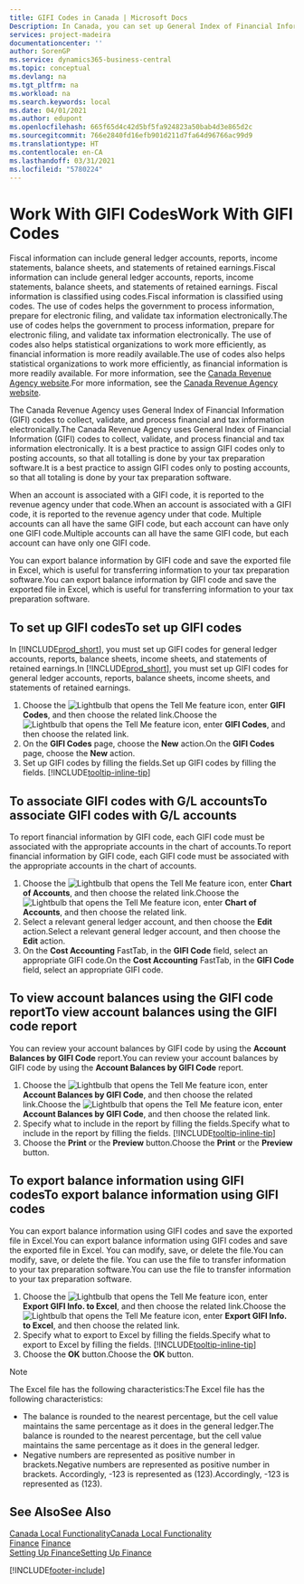 ```yaml
---
title: GIFI Codes in Canada | Microsoft Docs
Description: In Canada, you can set up General Index of Financial Information (GIFI) codes and assign them to posting accounts
services: project-madeira
documentationcenter: ''
author: SorenGP
ms.service: dynamics365-business-central
ms.topic: conceptual
ms.devlang: na
ms.tgt_pltfrm: na
ms.workload: na
ms.search.keywords: local
ms.date: 04/01/2021
ms.author: edupont
ms.openlocfilehash: 665f65d4c42d5bf5fa924823a50bab4d3e865d2c
ms.sourcegitcommit: 766e2840fd16efb901d211d7fa64d96766ac99d9
ms.translationtype: HT
ms.contentlocale: en-CA
ms.lasthandoff: 03/31/2021
ms.locfileid: "5780224"
---
```

# <a name="work-with-gifi-codes"></a><span data-ttu-id="aeb99-103">Work With GIFI Codes</span><span class="sxs-lookup"><span data-stu-id="aeb99-103">Work With GIFI Codes</span></span>
<span data-ttu-id="aeb99-104">Fiscal information can include general ledger accounts, reports, income statements, balance sheets, and statements of retained earnings.</span><span class="sxs-lookup"><span data-stu-id="aeb99-104">Fiscal information can include general ledger accounts, reports, income statements, balance sheets, and statements of retained earnings.</span></span> <span data-ttu-id="aeb99-105">Fiscal information is classified using codes.</span><span class="sxs-lookup"><span data-stu-id="aeb99-105">Fiscal information is classified using codes.</span></span> <span data-ttu-id="aeb99-106">The use of codes helps the government to process information, prepare for electronic filing, and validate tax information electronically.</span><span class="sxs-lookup"><span data-stu-id="aeb99-106">The use of codes helps the government to process information, prepare for electronic filing, and validate tax information electronically.</span></span> <span data-ttu-id="aeb99-107">The use of codes also helps statistical organizations to work more efficiently, as financial information is more readily available.</span><span class="sxs-lookup"><span data-stu-id="aeb99-107">The use of codes also helps statistical organizations to work more efficiently, as financial information is more readily available.</span></span> <span data-ttu-id="aeb99-108">For more information, see the [Canada Revenue Agency website](https://www.cra-arc.gc.ca/).</span><span class="sxs-lookup"><span data-stu-id="aeb99-108">For more information, see the [Canada Revenue Agency website](https://www.cra-arc.gc.ca/).</span></span>

<span data-ttu-id="aeb99-109">The Canada Revenue Agency uses General Index of Financial Information (GIFI) codes to collect, validate, and process financial and tax information electronically.</span><span class="sxs-lookup"><span data-stu-id="aeb99-109">The Canada Revenue Agency uses General Index of Financial Information (GIFI) codes to collect, validate, and process financial and tax information electronically.</span></span> <span data-ttu-id="aeb99-110">It is a best practice to assign GIFI codes only to posting accounts, so that all totalling is done by your tax preparation software.</span><span class="sxs-lookup"><span data-stu-id="aeb99-110">It is a best practice to assign GIFI codes only to posting accounts, so that all totaling is done by your tax preparation software.</span></span>

<span data-ttu-id="aeb99-111">When an account is associated with a GIFI code, it is reported to the revenue agency under that code.</span><span class="sxs-lookup"><span data-stu-id="aeb99-111">When an account is associated with a GIFI code, it is reported to the revenue agency under that code.</span></span> <span data-ttu-id="aeb99-112">Multiple accounts can all have the same GIFI code, but each account can have only one GIFI code.</span><span class="sxs-lookup"><span data-stu-id="aeb99-112">Multiple accounts can all have the same GIFI code, but each account can have only one GIFI code.</span></span>

<span data-ttu-id="aeb99-113">You can export balance information by GIFI code and save the exported file in Excel, which is useful for transferring information to your tax preparation software.</span><span class="sxs-lookup"><span data-stu-id="aeb99-113">You can export balance information by GIFI code and save the exported file in Excel, which is useful for transferring information to your tax preparation software.</span></span>

## <a name="to-set-up-gifi-codes"></a><span data-ttu-id="aeb99-114">To set up GIFI codes</span><span class="sxs-lookup"><span data-stu-id="aeb99-114">To set up GIFI codes</span></span>
<span data-ttu-id="aeb99-115">In [!INCLUDE[prod_short](../../includes/prod_short.md)], you must set up GIFI codes for general ledger accounts, reports, balance sheets, income sheets, and statements of retained earnings.</span><span class="sxs-lookup"><span data-stu-id="aeb99-115">In [!INCLUDE[prod_short](../../includes/prod_short.md)], you must set up GIFI codes for general ledger accounts, reports, balance sheets, income sheets, and statements of retained earnings.</span></span>

1. <span data-ttu-id="aeb99-116">Choose the ![Lightbulb that opens the Tell Me feature](../../media/ui-search/search_small.png "Tell me what you want to do") icon, enter **GIFI Codes**, and then choose the related link.</span><span class="sxs-lookup"><span data-stu-id="aeb99-116">Choose the ![Lightbulb that opens the Tell Me feature](../../media/ui-search/search_small.png "Tell me what you want to do") icon, enter **GIFI Codes**, and then choose the related link.</span></span>
2. <span data-ttu-id="aeb99-117">On the **GIFI Codes** page, choose the **New** action.</span><span class="sxs-lookup"><span data-stu-id="aeb99-117">On the **GIFI Codes** page, choose the **New** action.</span></span>
3. <span data-ttu-id="aeb99-118">Set up GIFI codes by filling the fields.</span><span class="sxs-lookup"><span data-stu-id="aeb99-118">Set up GIFI codes by filling the fields.</span></span> [!INCLUDE[tooltip-inline-tip](../../includes/tooltip-inline-tip_md.md)]

## <a name="to-associate-gifi-codes-with-gl-accounts"></a><span data-ttu-id="aeb99-119">To associate GIFI codes with G/L accounts</span><span class="sxs-lookup"><span data-stu-id="aeb99-119">To associate GIFI codes with G/L accounts</span></span>
<span data-ttu-id="aeb99-120">To report financial information by GIFI code, each GIFI code must be associated with the appropriate accounts in the chart of accounts.</span><span class="sxs-lookup"><span data-stu-id="aeb99-120">To report financial information by GIFI code, each GIFI code must be associated with the appropriate accounts in the chart of accounts.</span></span>

1. <span data-ttu-id="aeb99-121">Choose the ![Lightbulb that opens the Tell Me feature](../../media/ui-search/search_small.png "Tell me what you want to do") icon, enter **Chart of Accounts**, and then choose the related link.</span><span class="sxs-lookup"><span data-stu-id="aeb99-121">Choose the ![Lightbulb that opens the Tell Me feature](../../media/ui-search/search_small.png "Tell me what you want to do") icon, enter **Chart of Accounts**, and then choose the related link.</span></span>
2. <span data-ttu-id="aeb99-122">Select a relevant general ledger account, and then choose the **Edit** action.</span><span class="sxs-lookup"><span data-stu-id="aeb99-122">Select a relevant general ledger account, and then choose the **Edit** action.</span></span>
3. <span data-ttu-id="aeb99-123">On the **Cost Accounting** FastTab, in the **GIFI Code** field, select an appropriate GIFI code.</span><span class="sxs-lookup"><span data-stu-id="aeb99-123">On the **Cost Accounting** FastTab, in the **GIFI Code** field, select an appropriate GIFI code.</span></span>

## <a name="to-view-account-balances-using-the-gifi-code-report"></a><span data-ttu-id="aeb99-124">To view account balances using the GIFI code report</span><span class="sxs-lookup"><span data-stu-id="aeb99-124">To view account balances using the GIFI code report</span></span>
<span data-ttu-id="aeb99-125">You can review your account balances by GIFI code by using the **Account Balances by GIFI Code** report.</span><span class="sxs-lookup"><span data-stu-id="aeb99-125">You can review your account balances by GIFI code by using the **Account Balances by GIFI Code** report.</span></span>

1. <span data-ttu-id="aeb99-126">Choose the ![Lightbulb that opens the Tell Me feature](../../media/ui-search/search_small.png "Tell me what you want to do") icon, enter **Account Balances by GIFI Code**, and then choose the related link.</span><span class="sxs-lookup"><span data-stu-id="aeb99-126">Choose the ![Lightbulb that opens the Tell Me feature](../../media/ui-search/search_small.png "Tell me what you want to do") icon, enter **Account Balances by GIFI Code**, and then choose the related link.</span></span>
2. <span data-ttu-id="aeb99-127">Specify what to include in the report by filling the fields.</span><span class="sxs-lookup"><span data-stu-id="aeb99-127">Specify what to include in the report by filling the fields.</span></span> [!INCLUDE[tooltip-inline-tip](../../includes/tooltip-inline-tip_md.md)]
3. <span data-ttu-id="aeb99-128">Choose the **Print** or the **Preview** button.</span><span class="sxs-lookup"><span data-stu-id="aeb99-128">Choose the **Print** or the **Preview** button.</span></span>

## <a name="to-export-balance-information-using-gifi-codes"></a><span data-ttu-id="aeb99-129">To export balance information using GIFI codes</span><span class="sxs-lookup"><span data-stu-id="aeb99-129">To export balance information using GIFI codes</span></span>
<span data-ttu-id="aeb99-130">You can export balance information using GIFI codes and save the exported file in Excel.</span><span class="sxs-lookup"><span data-stu-id="aeb99-130">You can export balance information using GIFI codes and save the exported file in Excel.</span></span> <span data-ttu-id="aeb99-131">You can modify, save, or delete the file.</span><span class="sxs-lookup"><span data-stu-id="aeb99-131">You can modify, save, or delete the file.</span></span> <span data-ttu-id="aeb99-132">You can use the file to transfer information to your tax preparation software.</span><span class="sxs-lookup"><span data-stu-id="aeb99-132">You can use the file to transfer information to your tax preparation software.</span></span>

1. <span data-ttu-id="aeb99-133">Choose the ![Lightbulb that opens the Tell Me feature](../../media/ui-search/search_small.png "Tell me what you want to do") icon, enter **Export GIFI Info. to Excel**, and then choose the related link.</span><span class="sxs-lookup"><span data-stu-id="aeb99-133">Choose the ![Lightbulb that opens the Tell Me feature](../../media/ui-search/search_small.png "Tell me what you want to do") icon, enter **Export GIFI Info. to Excel**, and then choose the related link.</span></span>
2. <span data-ttu-id="aeb99-134">Specify what to export to Excel by filling the fields.</span><span class="sxs-lookup"><span data-stu-id="aeb99-134">Specify what to export to Excel by filling the fields.</span></span> [!INCLUDE[tooltip-inline-tip](../../includes/tooltip-inline-tip_md.md)]
3. <span data-ttu-id="aeb99-135">Choose the **OK** button.</span><span class="sxs-lookup"><span data-stu-id="aeb99-135">Choose the **OK** button.</span></span>

> [!NOTE]  
>   <span data-ttu-id="aeb99-136">The Excel file has the following characteristics:</span><span class="sxs-lookup"><span data-stu-id="aeb99-136">The Excel file has the following characteristics:</span></span>

* <span data-ttu-id="aeb99-137">The balance is rounded to the nearest percentage, but the cell value maintains the same percentage as it does in the general ledger.</span><span class="sxs-lookup"><span data-stu-id="aeb99-137">The balance is rounded to the nearest percentage, but the cell value maintains the same percentage as it does in the general ledger.</span></span>
* <span data-ttu-id="aeb99-138">Negative numbers are represented as positive number in brackets.</span><span class="sxs-lookup"><span data-stu-id="aeb99-138">Negative numbers are represented as positive number in brackets.</span></span> <span data-ttu-id="aeb99-139">Accordingly, -123 is represented as (123).</span><span class="sxs-lookup"><span data-stu-id="aeb99-139">Accordingly, -123 is represented as (123).</span></span>

## <a name="see-also"></a><span data-ttu-id="aeb99-140">See Also</span><span class="sxs-lookup"><span data-stu-id="aeb99-140">See Also</span></span>
[<span data-ttu-id="aeb99-141">Canada Local Functionality</span><span class="sxs-lookup"><span data-stu-id="aeb99-141">Canada Local Functionality</span></span>](canada-local-functionality.md)  
<span data-ttu-id="aeb99-142">[Finance](../../finance.md) </span><span class="sxs-lookup"><span data-stu-id="aeb99-142">[Finance](../../finance.md) </span></span>  
[<span data-ttu-id="aeb99-143">Setting Up Finance</span><span class="sxs-lookup"><span data-stu-id="aeb99-143">Setting Up Finance</span></span>](../../finance.md)


[!INCLUDE[footer-include](../../includes/footer-banner.md)]